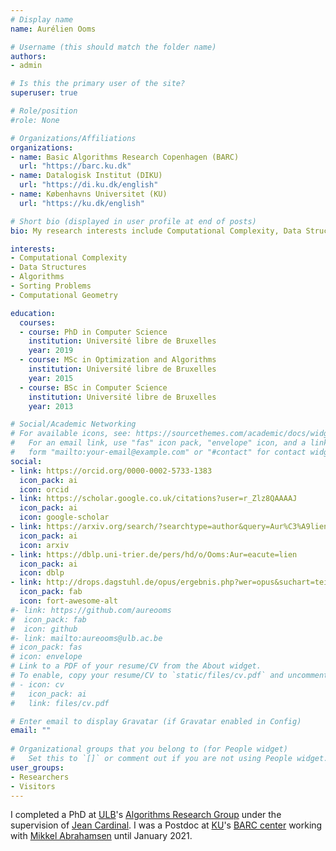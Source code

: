 ```yaml
---
# Display name
name: Aurélien Ooms

# Username (this should match the folder name)
authors:
- admin

# Is this the primary user of the site?
superuser: true

# Role/position
#role: None

# Organizations/Affiliations
organizations:
- name: Basic Algorithms Research Copenhagen (BARC)
  url: "https://barc.ku.dk"
- name: Datalogisk Institut (DIKU)
  url: "https://di.ku.dk/english"
- name: Københavns Universitet (KU)
  url: "https://ku.dk/english"

# Short bio (displayed in user profile at end of posts)
bio: My research interests include Computational Complexity, Data Structures, Algorithms, Sorting Problems and Computational Geometry.

interests:
- Computational Complexity
- Data Structures
- Algorithms
- Sorting Problems
- Computational Geometry

education:
  courses:
  - course: PhD in Computer Science
    institution: Université libre de Bruxelles
    year: 2019
  - course: MSc in Optimization and Algorithms
    institution: Université libre de Bruxelles
    year: 2015
  - course: BSc in Computer Science
    institution: Université libre de Bruxelles
    year: 2013

# Social/Academic Networking
# For available icons, see: https://sourcethemes.com/academic/docs/widgets/#icons
#   For an email link, use "fas" icon pack, "envelope" icon, and a link in the
#   form "mailto:your-email@example.com" or "#contact" for contact widget.
social:
- link: https://orcid.org/0000-0002-5733-1383
  icon_pack: ai
  icon: orcid
- link: https://scholar.google.co.uk/citations?user=r_Zlz8QAAAAJ
  icon_pack: ai
  icon: google-scholar
- link: https://arxiv.org/search/?searchtype=author&query=Aur%C3%A9lien+Ooms&abstracts=show&size=200&order=-submitted_date
  icon_pack: ai
  icon: arxiv
- link: https://dblp.uni-trier.de/pers/hd/o/Ooms:Aur=eacute=lien
  icon_pack: ai
  icon: dblp
- link: http://drops.dagstuhl.de/opus/ergebnis.php?wer=opus&suchart=teil&Lines_Displayed=10&sort=o.date_year+DESC%2C+o.title&suchfeld1=oa.person&suchwert1=Ooms%2C+Aurelien
  icon_pack: fab
  icon: fort-awesome-alt
#- link: https://github.com/aureooms
#  icon_pack: fab
#  icon: github
#- link: mailto:aureooms@ulb.ac.be
# icon_pack: fas
# icon: envelope
# Link to a PDF of your resume/CV from the About widget.
# To enable, copy your resume/CV to `static/files/cv.pdf` and uncomment the lines below.  
# - icon: cv
#   icon_pack: ai
#   link: files/cv.pdf

# Enter email to display Gravatar (if Gravatar enabled in Config)
email: ""
  
# Organizational groups that you belong to (for People widget)
#   Set this to `[]` or comment out if you are not using People widget.  
user_groups:
- Researchers
- Visitors
---
```


I completed a PhD
at [ULB](https://ulb.be/en)'s
[Algorithms Research Group](https://algo.ulb.be)
under the supervision of
[Jean Cardinal](http://homepages.ulb.ac.be/~jcardin).
I was a Postdoc at [KU](https://ku.dk/english)'s
[BARC center](https://barc.ku.dk)
working with [Mikkel Abrahamsen](https://sites.google.com/site/mikkelabrahamsen)
until January 2021.
